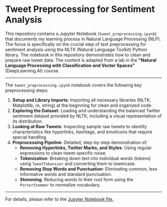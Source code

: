 # Tweet Preprocessing for Sentiment Analysis

This repository contains a Jupyter Notebook (`tweet_preprocessing.ipynb`) that documents my learning process in Natural Language Processing (NLP). The focus is specifically on the crucial step of text preprocessing for sentiment analysis using the NLTK (Natural Language Toolkit) Python library. The notebook in this repository demonstrates how to clean and prepare raw tweet data. The content is adapted from a lab in the **"Natural Language Processing with Classification and Vector Spaces"** (DeepLearning.AI) course.

---
The `tweet_preprocessing.ipynb` notebook covers the following key preprocessing steps:

1.  **Setup and Library Imports**: Importing all necessary libraries (NLTK, Matplotlib, re, string) at the beginning for clean and organized code.
2.  **Exploring the Dataset**: Loading and understanding the balanced Twitter sentiment dataset provided by NLTK, including a visual representation of its distribution.
3.  **Looking at Raw Tweets**: Inspecting sample raw tweets to identify characteristics like hyperlinks, hashtags, and emoticons that require special handling.
4.  **Preprocessing Pipeline**: Detailed, step-by-step demonstration of:
    * **Removing Hyperlinks, Twitter Marks, and Styles**: Using regular expressions to clean tweet-specific noise.
    * **Tokenization**: Breaking down text into individual words (tokens) using `TweetTokenizer` and converting them to lowercase.
    * **Removing Stop Words and Punctuation**: Eliminating common, less informative words and standard punctuation.
    * **Stemming**: Reducing words to their root form using the `PorterStemmer` to normalize vocabulary.

---
For details, please refer to the [Jupyter Notebook file.](https://github.com/larisanti/tweet-preprocessing-nlp/blob/main/tweet_preprocessing.ipynb)

